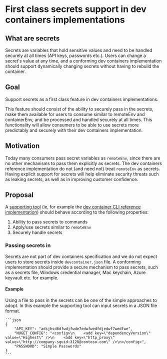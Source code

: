 # First class secrets support in dev containers implementations

## What are secrets
Secrets are variables that hold sensitive values and need to be handled securely at all times (API keys, passwords etc.). Users can change a secret's value at any time, and a conforming dev containers implementation should support dynamically changing secrets without having to rebuild the container.

## Goal

Support secrets as a first class feature in dev containers implementations.

This feature should consist of the ability to securely pass in the secrets, make them available for users to consume similar to remoteEnv and containerEnv, and be processed and handled securely at all times.
This functionality will allow consumers to be able to use secrets more predictably and securely with their dev containers implementation.

## Motivation

Today many consumers pass secret variables as `remoteEnv`, since there are no other mechanisms to pass them explicitly as secrets. The dev containers reference implementation do not (and need not) treat `remoteEnv` as secrets. Having explicit support for secrets will help eliminate security threats such as leaking secrets, as well as in improving customer confidence.

## Proposal

A [supporting tool](https://containers.dev/supporting#tools) (ie, for example the [dev container CLI reference implementation](https://github.com/devcontainers/cli)) should behave according to the following properties:

  1. Ability to pass secrets to commands
  2. Apply/use secrets similar to `remoteEnv`
  3. Securely handle secrets

### Passing secrets in
Secrets are not part of dev containers specification and we do not expect users to store secrets inside `devcontainer.json` file. A conforming implementation should provide a secure mechanism to pass secrets, such as a secrets file, Windows credential manager, Mac keychain, Azure keyvault etc. for example.

#### **Example**

Using a file to pass in the secrets can be one of the simple approaches to adopt. In this example the supporting tool can input secrets in a JSON file format.

	```json
	{
		"API_KEY": "adsjhsd6dfwdjfwde7edwfwedfdjedwf7wedfwe",
		"NUGET_CONFIG": "<config>\n    <add key=\"dependencyVersion\" value=\"Highest\" />\n    <add key=\"http_proxy\" value=\"http://company-squid:3128@contoso.com\" />\n</config>",
		"PASSWORD": "Simple Passwords"
	}
	```
